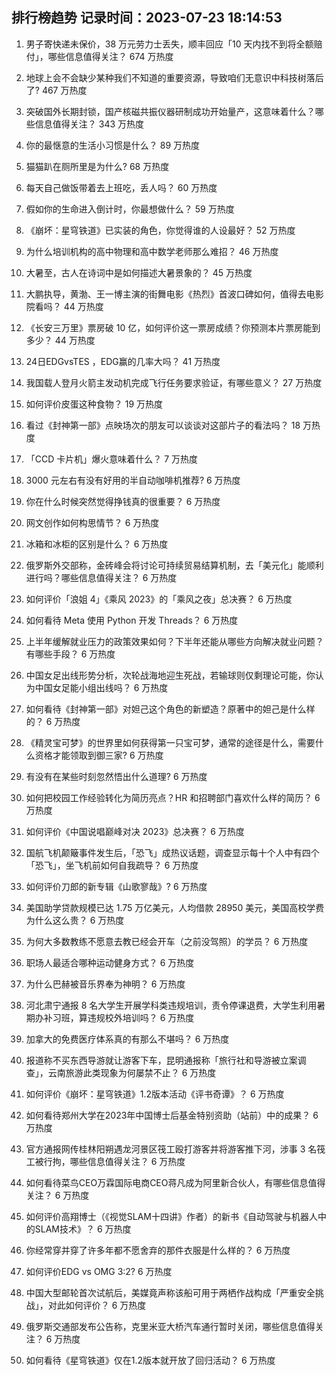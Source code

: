 
## 排行榜趋势 记录时间：2023-07-23 18:14:53
  
  1. 男子寄快递未保价，38 万元劳力士丢失，顺丰回应「10 天内找不到将全额赔付」，哪些信息值得关注？ 674 万热度
    
  2. 地球上会不会缺少某种我们不知道的重要资源，导致咱们无意识中科技树落后了? 467 万热度
    
  3. 突破国外长期封锁，国产核磁共振仪器研制成功开始量产，这意味着什么？哪些信息值得关注？ 343 万热度
    
  4. 你的最惬意的生活小习惯是什么？ 89 万热度
    
  5. 猫猫趴在厕所里是为什么? 68 万热度
    
  6. 每天自己做饭带着去上班吃，丢人吗？ 60 万热度
    
  7. 假如你的生命进入倒计时，你最想做什么？ 59 万热度
    
  8. 《崩坏：星穹铁道》已实装的角色，你觉得谁的人设最好？ 52 万热度
    
  9. 为什么培训机构的高中物理和高中数学老师那么难招？ 46 万热度
    
  10. 大暑至，古人在诗词中是如何描述大暑景象的？ 45 万热度
    
  11. 大鹏执导，黄渤、王一博主演的街舞电影《热烈》首波口碑如何，值得去电影院看吗？ 44 万热度
    
  12. 《长安三万里》票房破 10 亿，如何评价这一票房成绩？你预测本片票房能到多少？ 44 万热度
    
  13. 24日EDGvsTES ，EDG赢的几率大吗？ 41 万热度
    
  14. 我国载人登月火箭主发动机完成飞行任务要求验证，有哪些意义？ 27 万热度
    
  15. 如何评价皮蛋这种食物？ 19 万热度
    
  16. 看过《封神第一部》点映场次的朋友可以谈谈对这部片子的看法吗？ 18 万热度
    
  17. 「CCD 卡片机」爆火意味着什么？ 7 万热度
    
  18. 3000 元左右有没有好用的半自动咖啡机推荐? 6 万热度
    
  19. 你在什么时候突然觉得挣钱真的很重要？ 6 万热度
    
  20. 网文创作如何构思情节？ 6 万热度
    
  21. 冰箱和冰柜的区别是什么？ 6 万热度
    
  22. 俄罗斯外交部称，金砖峰会将讨论可持续贸易结算机制，去「美元化」能顺利进行吗？哪些信息值得关注？ 6 万热度
    
  23. 如何评价「浪姐 4」《乘风 2023》的「乘风之夜」总决赛？ 6 万热度
    
  24. 如何看待 Meta 使用 Python 开发 Threads？ 6 万热度
    
  25. 上半年缓解就业压力的政策效果如何？下半年还能从哪些方向解决就业问题？有哪些手段？ 6 万热度
    
  26. 中国女足出线形势分析，次轮战海地迎生死战，若输球则仅剩理论可能，你认为中国女足能小组出线吗？ 6 万热度
    
  27. 如何看待《封神第一部》对妲己这个角色的新塑造？原著中的妲己是什么样的？ 6 万热度
    
  28. 《精灵宝可梦》的世界里如何获得第一只宝可梦，通常的途径是什么，需要什么资格才能领取到御三家? 6 万热度
    
  29. 有没有在某些时刻忽然悟出什么道理? 6 万热度
    
  30. 如何把校园工作经验转化为简历亮点？HR 和招聘部门喜欢什么样的简历？ 6 万热度
    
  31. 如何评价《中国说唱巅峰对决 2023》总决赛？ 6 万热度
    
  32. 国航飞机颠簸事件发生后，「恐飞」成热议话题，调查显示每十个人中有四个「恐飞」，坐飞机前如何自我疏导？ 6 万热度
    
  33. 如何评价刀郎的新专辑《山歌寥哉》? 6 万热度
    
  34. 美国助学贷款规模已达 1.75 万亿美元，人均借款 28950 美元，美国高校学费为什么这么贵？ 6 万热度
    
  35. 为何大多数教练不愿意去教已经会开车（之前没驾照）的学员？ 6 万热度
    
  36. 职场人最适合哪种运动健身方式？ 6 万热度
    
  37. 为什么巴赫被音乐界奉为神明？ 6 万热度
    
  38. 河北肃宁通报 8 名大学生开展学科类违规培训，责令停课退费，大学生利用暑期办补习班，算违规校外培训吗？ 6 万热度
    
  39. 加拿大的免费医疗体系真的有那么不堪吗？ 6 万热度
    
  40. 报道称不买东西导游就让游客下车，昆明通报称「旅行社和导游被立案调查」，云南旅游此类现象为何屡禁不止？ 6 万热度
    
  41. 如何评价《崩坏：星穹铁道》1.2版本活动《评书奇谭》？ 6 万热度
    
  42. 如何看待郑州大学在2023年中国博士后基金特别资助（站前）中的成果？ 6 万热度
    
  43. 官方通报网传桂林阳朔遇龙河景区筏工殴打游客并将游客推下河，涉事 3 名筏工被行拘，哪些信息值得关注？ 6 万热度
    
  44. 如何看待菜鸟CEO万霖国际电商CEO蒋凡成为阿里新合伙人，有哪些信息值得关注？ 6 万热度
    
  45. 如何评价高翔博士（《视觉SLAM十四讲》作者）的新书《自动驾驶与机器人中的SLAM技术》？ 6 万热度
    
  46. 你经常穿并穿了许多年都不愿舍弃的那件衣服是什么样的？ 6 万热度
    
  47. 如何评价EDG vs OMG 3:2? 6 万热度
    
  48. 中国大型邮轮首次试航后，美媒竟声称该船可用于两栖作战构成「严重安全挑战」，对此如何评价？ 6 万热度
    
  49. 俄罗斯交通部发布公告称，克里米亚大桥汽车通行暂时关闭，哪些信息值得关注？ 6 万热度
    
  50. 如何看待《星穹铁道》仅在1.2版本就开放了回归活动？ 6 万热度
    